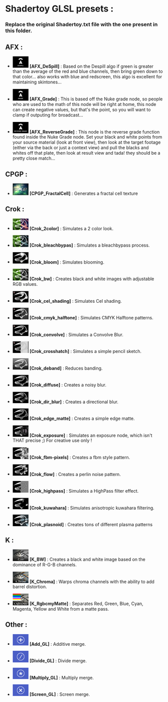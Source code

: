# Shadertoy GLSL presets :

### Replace the original Shadertoy.txt file with the one present in this folder.

## AFX :

- <img src='icons/AFX_DeSpill.png' width='50'> **[AFX_DeSpill]** : Based on the Despill algo if green is greater than the average of the red and blue channels, then bring green down to that color... also works with blue and redscreen, this algo is excellent for maintaining skintones...

- <img src='icons/AFX_Grade.png' width='50'> **[AFX_Grade]** : This is based off the Nuke grade node, so people who are used to the math of this node will be right at home, this node can create negative values, but that's the point, so you will want to clamp if outputing for broadcast...

- <img src='icons/AFX_ReverseGrade.png' width='50'> **[AFX_ReverseGrade]** : This node is the reverse grade function found inside the Nuke Grade node. Set your black and white points from your source material (look at front view), then look at the target footage (either via the back or just a context view) and pull the blacks and whites off that plate, then look at result view and tada! they should be a pretty close match...

## CPGP :

- <img src='icons/CPGP_FractalCell.png' width='50'> **[CPGP_FractalCell]** : Generates a fractal cell texture

## Crok :

- <img src='icons/Crok_2color.png' width='50'> **[Crok_2color]** : Simulates a 2 color look.

- <img src='icons/Crok_bleachbypas.png' width='50'> **[Crok_bleachbypas]** : Simulates a bleachbypass process.

- <img src='icons/Crok_bloom.png' width='50'> **[Crok_bloom]** : Simulates blooming.

- <img src='icons/Crok_bw.png' width='50'> **[Crok_bw]** : Creates black and white images with adjustable RGB values.

- <img src='icons/Crok_cel_shading.png' width='50'> **[Crok_cel_shading]** : Simulates Cel shading.

- <img src='icons/Crok_cmyk_halftone.png' width='50'> **[Crok_cmyk_halftone]** : Simulates CMYK Halftone patterns.

- <img src='icons/Crok_convolve.png' width='50'> **[Crok_convolve]** : Simulates a Convolve Blur.

- <img src='icons/Crok_crosshatch.png' width='50'> **[Crok_crosshatch]** : Simulates a simple pencil sketch.

- <img src='icons/Crok_deband.png' width='50'> **[Crok_deband]** : Reduces banding.

- <img src='icons/Crok_diffuse.png' width='50'> **[Crok_diffuse]** : Creates a noisy blur.

- <img src='icons/Crok_dir_blur.png' width='50'> **[Crok_dir_blur]** : Creates a directional blur.

- <img src='icons/Crok_edge_matte.png' width='50'> **[Crok_edge_matte]** : Creates a simple edge matte.

- <img src='icons/Crok_exposure.png' width='50'> **[Crok_exposure]** : Simulates an exposure node, which isn't THAT precise ;) For creative use only !

- <img src='icons/Crok_fbm-pixels.png' width='50'> **[Crok_fbm-pixels]** : Creates a fbm style pattern.

- <img src='icons/Crok_flow.png' width='50'> **[Crok_flow]** :  Creates a perlin noise pattern.

- <img src='icons/Crok_highpass.png' width='50'> **[Crok_highpass]** : Simulates a HighPass filter effect.

- <img src='icons/Crok_kuwahara.png' width='50'> **[Crok_kuwahara]** : Simulates anisotropic kuwahara filtering.

- <img src='icons/Crok_plasnoid.png' width='50'> **[Crok_plasnoid]** : Creates tons of different plasma patterns

## K :

- <img src='icons/K_BW.png' width='50'> **[K_BW]** : Creates a black and white image based on the dominance of R-G-B channels.

- <img src='icons/K_Chroma.png' width='50'> **[K_Chroma]** : Warps chroma channels with the ability to add barrel distortion.

- <img src='icons/K_RgbcmyMatte.png' width='50'> **[K_RgbcmyMatte]** : Separates Red, Green, Blue, Cyan, Magenta, Yellow and White from a matte pass.

## Other :

- <img src='icons/Add_GL.png' width='50'> **[Add_GL]** : Additive merge.

- <img src='icons/Divide_GL.png' width='50'> **[Divide_GL]** : Divide merge.

- <img src='icons/Multiply_GL.png' width='50'> **[Multiply_GL]** : Multiply merge.

- <img src='icons/Screen_GL.png' width='50'> **[Screen_GL]** : Screen merge.